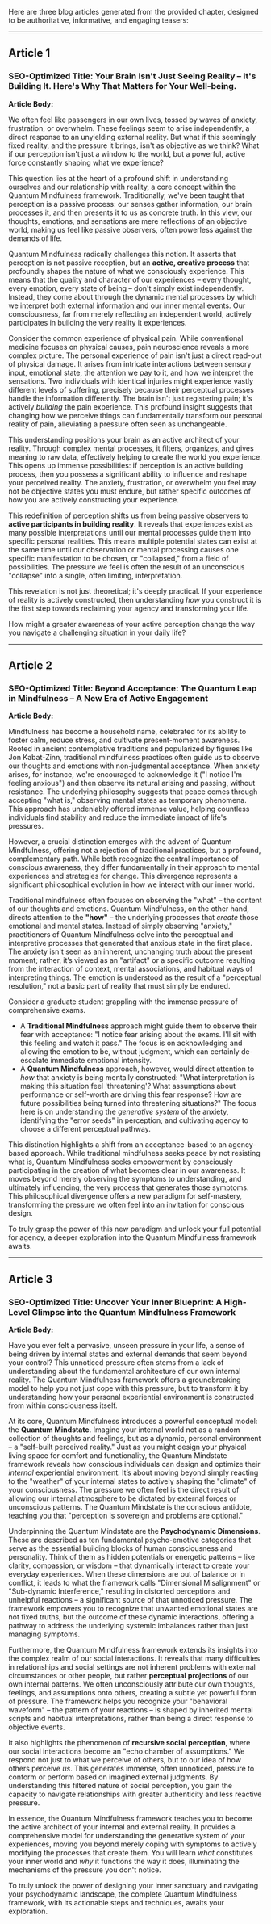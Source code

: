 Here are three blog articles generated from the provided chapter, designed to be authoritative, informative, and engaging teasers:

---

## Article 1

### SEO-Optimized Title: Your Brain Isn't Just Seeing Reality – It's Building It. Here's Why That Matters for Your Well-being.

**Article Body:**

We often feel like passengers in our own lives, tossed by waves of anxiety, frustration, or overwhelm. These feelings seem to arise independently, a direct response to an unyielding external reality. But what if this seemingly fixed reality, and the pressure it brings, isn't as objective as we think? What if our perception isn't just a window to the world, but a powerful, active force constantly shaping what we experience?

This question lies at the heart of a profound shift in understanding ourselves and our relationship with reality, a core concept within the Quantum Mindfulness framework. Traditionally, we've been taught that perception is a passive process: our senses gather information, our brain processes it, and then presents it to us as concrete truth. In this view, our thoughts, emotions, and sensations are mere reflections of an objective world, making us feel like passive observers, often powerless against the demands of life.

Quantum Mindfulness radically challenges this notion. It asserts that perception is not passive reception, but an **active, creative process** that profoundly shapes the nature of what we consciously experience. This means that the quality and character of our experiences – every thought, every emotion, every state of being – don't simply exist independently. Instead, they come about through the dynamic mental processes by which we interpret both external information and our inner mental events. Our consciousness, far from merely reflecting an independent world, actively participates in building the very reality it experiences.

Consider the common experience of physical pain. While conventional medicine focuses on physical causes, pain neuroscience reveals a more complex picture. The personal experience of pain isn't just a direct read-out of physical damage. It arises from intricate interactions between sensory input, emotional state, the attention we pay to it, and how we interpret the sensations. Two individuals with identical injuries might experience vastly different levels of suffering, precisely because their perceptual processes handle the information differently. The brain isn't just registering pain; it's actively *building* the pain experience. This profound insight suggests that changing how we perceive things can fundamentally transform our personal reality of pain, alleviating a pressure often seen as unchangeable.

This understanding positions your brain as an active architect of your reality. Through complex mental processes, it filters, organizes, and gives meaning to raw data, effectively helping to create the world you experience. This opens up immense possibilities: if perception is an active building process, then you possess a significant ability to influence and reshape your perceived reality. The anxiety, frustration, or overwhelm you feel may not be objective states you must endure, but rather specific outcomes of how you are actively constructing your experience.

This redefinition of perception shifts us from being passive observers to **active participants in building reality**. It reveals that experiences exist as many possible interpretations until our mental processes guide them into specific personal realities. This means multiple potential states can exist at the same time until our observation or mental processing causes one specific manifestation to be chosen, or "collapsed," from a field of possibilities. The pressure we feel is often the result of an unconscious "collapse" into a single, often limiting, interpretation.

This revelation is not just theoretical; it's deeply practical. If your experience of reality is actively constructed, then understanding *how* you construct it is the first step towards reclaiming your agency and transforming your life.

How might a greater awareness of your active perception change the way you navigate a challenging situation in your daily life?

---

## Article 2

### SEO-Optimized Title: Beyond Acceptance: The Quantum Leap in Mindfulness – A New Era of Active Engagement

**Article Body:**

Mindfulness has become a household name, celebrated for its ability to foster calm, reduce stress, and cultivate present-moment awareness. Rooted in ancient contemplative traditions and popularized by figures like Jon Kabat-Zinn, traditional mindfulness practices often guide us to observe our thoughts and emotions with non-judgmental acceptance. When anxiety arises, for instance, we're encouraged to acknowledge it ("I notice I'm feeling anxious") and then observe its natural arising and passing, without resistance. The underlying philosophy suggests that peace comes through accepting "what is," observing mental states as temporary phenomena. This approach has undeniably offered immense value, helping countless individuals find stability and reduce the immediate impact of life's pressures.

However, a crucial distinction emerges with the advent of Quantum Mindfulness, offering not a rejection of traditional practices, but a profound, complementary path. While both recognize the central importance of conscious awareness, they differ fundamentally in their approach to mental experiences and strategies for change. This divergence represents a significant philosophical evolution in how we interact with our inner world.

Traditional mindfulness often focuses on observing the "what" – the content of our thoughts and emotions. Quantum Mindfulness, on the other hand, directs attention to the **"how"** – the underlying processes that *create* those emotional and mental states. Instead of simply observing "anxiety," practitioners of Quantum Mindfulness delve into the perceptual and interpretive processes that generated that anxious state in the first place. The anxiety isn't seen as an inherent, unchanging truth about the present moment; rather, it’s viewed as an "artifact" or a specific outcome resulting from the interaction of context, mental associations, and habitual ways of interpreting things. The emotion is understood as the result of a "perceptual resolution," not a basic part of reality that must simply be endured.

Consider a graduate student grappling with the immense pressure of comprehensive exams.
*   A **Traditional Mindfulness** approach might guide them to observe their fear with acceptance: "I notice fear arising about the exams. I'll sit with this feeling and watch it pass." The focus is on acknowledging and allowing the emotion to be, without judgment, which can certainly de-escalate immediate emotional intensity.
*   A **Quantum Mindfulness** approach, however, would direct attention to *how* that anxiety is being mentally constructed: "What interpretation is making this situation feel 'threatening'? What assumptions about performance or self-worth are driving this fear response? How are future possibilities being turned into threatening situations?" The focus here is on understanding the *generative system* of the anxiety, identifying the "error seeds" in perception, and cultivating agency to choose a different perceptual pathway.

This distinction highlights a shift from an acceptance-based to an agency-based approach. While traditional mindfulness seeks peace by not resisting what is, Quantum Mindfulness seeks empowerment by consciously participating in the creation of what becomes clear in our awareness. It moves beyond merely observing the symptoms to understanding, and ultimately influencing, the very process that generates those symptoms. This philosophical divergence offers a new paradigm for self-mastery, transforming the pressure we often feel into an invitation for conscious design.

To truly grasp the power of this new paradigm and unlock your full potential for agency, a deeper exploration into the Quantum Mindfulness framework awaits.

---

## Article 3

### SEO-Optimized Title: Uncover Your Inner Blueprint: A High-Level Glimpse into the Quantum Mindfulness Framework

**Article Body:**

Have you ever felt a pervasive, unseen pressure in your life, a sense of being driven by internal states and external demands that seem beyond your control? This unnoticed pressure often stems from a lack of understanding about the fundamental architecture of our own internal reality. The Quantum Mindfulness framework offers a groundbreaking model to help you not just cope with this pressure, but to transform it by understanding how your personal experiential environment is constructed from within consciousness itself.

At its core, Quantum Mindfulness introduces a powerful conceptual model: the **Quantum Mindstate**. Imagine your internal world not as a random collection of thoughts and feelings, but as a dynamic, personal environment – a "self-built perceived reality." Just as you might design your physical living space for comfort and functionality, the Quantum Mindstate framework reveals how conscious individuals can design and optimize their *internal* experiential environment. It’s about moving beyond simply reacting to the "weather" of your internal states to actively shaping the "climate" of your consciousness. The pressure we often feel is the direct result of allowing our internal atmosphere to be dictated by external forces or unconscious patterns. The Quantum Mindstate is the conscious antidote, teaching you that "perception is sovereign and problems are optional."

Underpinning the Quantum Mindstate are the **Psychodynamic Dimensions**. These are described as ten fundamental psycho-emotive categories that serve as the essential building blocks of human consciousness and personality. Think of them as hidden potentials or energetic patterns – like clarity, compassion, or wisdom – that dynamically interact to create your everyday experiences. When these dimensions are out of balance or in conflict, it leads to what the framework calls "Dimensional Misalignment" or "Sub-dynamic Interference," resulting in distorted perceptions and unhelpful reactions – a significant source of that unnoticed pressure. The framework empowers you to recognize that unwanted emotional states are not fixed truths, but the outcome of these dynamic interactions, offering a pathway to address the underlying systemic imbalances rather than just managing symptoms.

Furthermore, the Quantum Mindfulness framework extends its insights into the complex realm of our social interactions. It reveals that many difficulties in relationships and social settings are not inherent problems with external circumstances or other people, but rather **perceptual projections** of our own internal patterns. We often unconsciously attribute our own thoughts, feelings, and assumptions onto others, creating a subtle yet powerful form of pressure. The framework helps you recognize your "behavioral waveform" – the pattern of your reactions – is shaped by inherited mental scripts and habitual interpretations, rather than being a direct response to objective events.

It also highlights the phenomenon of **recursive social perception**, where our social interactions become an "echo chamber of assumptions." We respond not just to what we perceive of others, but to our idea of how others perceive *us*. This generates immense, often unnoticed, pressure to conform or perform based on imagined external judgments. By understanding this filtered nature of social perception, you gain the capacity to navigate relationships with greater authenticity and less reactive pressure.

In essence, the Quantum Mindfulness framework teaches you to become the active architect of your internal and external reality. It provides a comprehensive model for understanding the generative system of your experiences, moving you beyond merely coping with symptoms to actively modifying the processes that create them. You will learn *what* constitutes your inner world and *why* it functions the way it does, illuminating the mechanisms of the pressure you don't notice.

To truly unlock the power of designing your inner sanctuary and navigating your psychodynamic landscape, the complete Quantum Mindfulness framework, with its actionable steps and techniques, awaits your exploration.